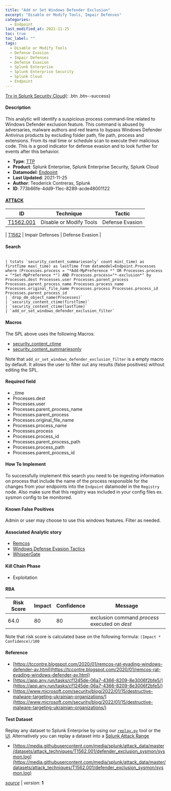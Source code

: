 ```yaml
---
title: "Add or Set Windows Defender Exclusion"
excerpt: "Disable or Modify Tools, Impair Defenses"
categories:
  - Endpoint
last_modified_at: 2021-11-25
toc: true
toc_label: ""
tags:
  - Disable or Modify Tools
  - Defense Evasion
  - Impair Defenses
  - Defense Evasion
  - Splunk Enterprise
  - Splunk Enterprise Security
  - Splunk Cloud
  - Endpoint
---
```




[Try in Splunk Security Cloud](https://www.splunk.com/en_us/cyber-security.html){: .btn .btn--success}

#### Description

This analytic will identify a suspicious process command-line related to Windows Defender exclusion feature. This command is abused by adversaries, malware authors and red teams to bypass Windows Defender Antivirus products by excluding folder path, file path, process and extensions. From its real time or schedule scan to execute their malicious code. This is a good indicator for defense evasion and to look further for events after this behavior.

- **Type**: [TTP](https://github.com/splunk/security_content/wiki/Detection-Analytic-Types)
- **Product**: Splunk Enterprise, Splunk Enterprise Security, Splunk Cloud
- **Datamodel**: [Endpoint](https://docs.splunk.com/Documentation/CIM/latest/User/Endpoint)
- **Last Updated**: 2021-11-25
- **Author**: Teoderick Contreras, Splunk
- **ID**: 773b66fe-4dd9-11ec-8289-acde48001122


#### [ATT&CK](https://attack.mitre.org/)

| ID             | Technique        |  Tactic             |
| -------------- | ---------------- |-------------------- |
| [T1562.001](https://attack.mitre.org/techniques/T1562/001/) | Disable or Modify Tools | Defense Evasion |

| [T1562](https://attack.mitre.org/techniques/T1562/) | Impair Defenses | Defense Evasion |

#### Search

```

| tstats `security_content_summariesonly` count min(_time) as firstTime max(_time) as lastTime from datamodel=Endpoint.Processes where (Processes.process = "*Add-MpPreference *" OR Processes.process = "*Set-MpPreference *") AND Processes.process="*-exclusion*" by Processes.dest Processes.user Processes.parent_process Processes.parent_process_name Processes.process_name Processes.original_file_name Processes.process Processes.process_id Processes.parent_process_id 
| `drop_dm_object_name(Processes)` 
| `security_content_ctime(firstTime)` 
| `security_content_ctime(lastTime)` 
| `add_or_set_windows_defender_exclusion_filter`
```

#### Macros
The SPL above uses the following Macros:
* [security_content_ctime](https://github.com/splunk/security_content/blob/develop/macros/security_content_ctime.yml)
* [security_content_summariesonly](https://github.com/splunk/security_content/blob/develop/macros/security_content_summariesonly.yml)

Note that `add_or_set_windows_defender_exclusion_filter` is a empty macro by default. It allows the user to filter out any results (false positives) without editing the SPL.

#### Required field
* _time
* Processes.dest
* Processes.user
* Processes.parent_process_name
* Processes.parent_process
* Processes.original_file_name
* Processes.process_name
* Processes.process
* Processes.process_id
* Processes.parent_process_path
* Processes.process_path
* Processes.parent_process_id


#### How To Implement
To successfully implement this search you need to be ingesting information on process that include the name of the process responsible for the changes from your endpoints into the `Endpoint` datamodel in the `Registry` node. Also make sure that this registry was included in your config files ex. sysmon config to be monitored.

#### Known False Positives
Admin or user may choose to use this windows features. Filter as needed.

#### Associated Analytic story
* [Remcos](/stories/remcos)
* [Windows Defense Evasion Tactics](/stories/windows_defense_evasion_tactics)
* [WhisperGate](/stories/whispergate)


#### Kill Chain Phase
* Exploitation



#### RBA

| Risk Score  | Impact      | Confidence   | Message      |
| ----------- | ----------- |--------------|--------------|
| 64.0 | 80 | 80 | exclusion command $process$ executed on $dest$ |


Note that risk score is calculated base on the following formula: `(Impact * Confidence)/100`



#### Reference

* [https://tccontre.blogspot.com/2020/01/remcos-rat-evading-windows-defender-av.html](https://tccontre.blogspot.com/2020/01/remcos-rat-evading-windows-defender-av.html)
* [https://app.any.run/tasks/cf1245de-06a7-4366-8209-8e3006f2bfe5/](https://app.any.run/tasks/cf1245de-06a7-4366-8209-8e3006f2bfe5/)
* [https://www.microsoft.com/security/blog/2022/01/15/destructive-malware-targeting-ukrainian-organizations/](https://www.microsoft.com/security/blog/2022/01/15/destructive-malware-targeting-ukrainian-organizations/)



#### Test Dataset
Replay any dataset to Splunk Enterprise by using our [`replay.py`](https://github.com/splunk/attack_data#using-replaypy) tool or the [UI](https://github.com/splunk/attack_data#using-ui).
Alternatively you can replay a dataset into a [Splunk Attack Range](https://github.com/splunk/attack_range#replay-dumps-into-attack-range-splunk-server)

* [https://media.githubusercontent.com/media/splunk/attack_data/master/datasets/attack_techniques/T1562.001/defender_exclusion_sysmon/sysmon.log](https://media.githubusercontent.com/media/splunk/attack_data/master/datasets/attack_techniques/T1562.001/defender_exclusion_sysmon/sysmon.log)



[*source*](https://github.com/splunk/security_content/tree/develop/detections/endpoint/add_or_set_windows_defender_exclusion.yml) \| *version*: **1**